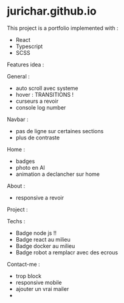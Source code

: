 # jurichar.github.io

This project is a portfolio implemented with :
- React
- Typescript
- SCSS

Features idea :

General :
- auto scroll avec systeme
- hover : TRANSITIONS !
- curseurs a revoir
- console log number 

Navbar :
- pas de ligne sur certaines sections
- plus de contraste 


Home :
- badges
- photo en AI
- animation a declancher sur home

About :
- responsive a revoir

Project :


Techs :
- Badge node js !!
- Badge react au milieu
- Badge docker au milieu
- Badge robot a remplacr avec des ecrous

Contact-me :
- trop block
- responsive mobile 
- ajouter un vrai mailer
- 

